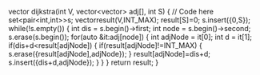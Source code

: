  vector <int> dijkstra(int V, vector<vector<int>> adj[], int S)
    {
        // Code here
        set<pair<int,int>>s;
        vector<int>result(V,INT_MAX);
        result[S]=0;
        s.insert({0,S});
        while(!s.empty())
        {
            int dis  = s.begin()->first;
            int node = s.begin()->second;
            s.erase(s.begin());
            for(auto &it:adj[node])
            {
                int adjNode = it[0];
                int d = it[1];
                if(dis+d<result[adjNode])
                {
                    if(result[adjNode]!=INT_MAX)
                    {
                        s.erase({result[adjNode],adjNode});
                    }
                    result[adjNode]=dis+d;
                    s.insert({dis+d,adjNode});
                }
            }
        }
        return result;
    }